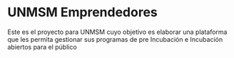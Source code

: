 # UNMSM Emprendedores
Este es el proyecto para UNMSM cuyo objetivo es elaborar una plataforma que les permita gestionar sus programas de pre Incubación e Incubación abiertos para el público
